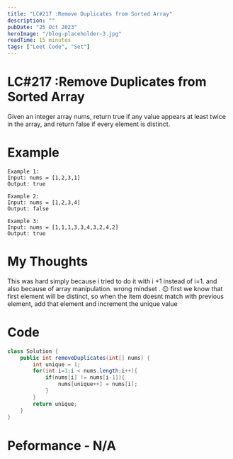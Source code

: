 ```yaml
---
title: "LC#217 :Remove Duplicates from Sorted Array"
description: ""
pubDate: "25 Oct 2023"
heroImage: "/blog-placeholder-3.jpg"
readTime: 15 minutes
tags: ["Leet Code", "Set"]
---
```


# LC#217 :Remove Duplicates from Sorted Array

<p class="pl-6">
    Given an integer array nums, return true if any value appears at least twice in the array, and return false if every element is distinct.
</p>

# Example

<p>

    Example 1:
    Input: nums = [1,2,3,1]
    Output: true

    Example 2:
    Input: nums = [1,2,3,4]
    Output: false

    Example 3:
    Input: nums = [1,1,1,3,3,4,3,2,4,2]
    Output: true

</p>

# My Thoughts
This was hard simply because i tried to do it with i +1 instead of i=1. and also because of array manipulation.
wrong mindset . 😔 
first we know that first element will be distinct, so when the item doesnt match with previous element, add that element and increment the unique value

# Code

```java
class Solution {
    public int removeDuplicates(int[] nums) {
        int unique = 1;
        for(int i=1;i < nums.length;i++){
            if(nums[i] != nums[i-1]){
                nums[unique++] = nums[i];
            }
        }
        return unique;
    }
}
```

# Peformance - N/A
